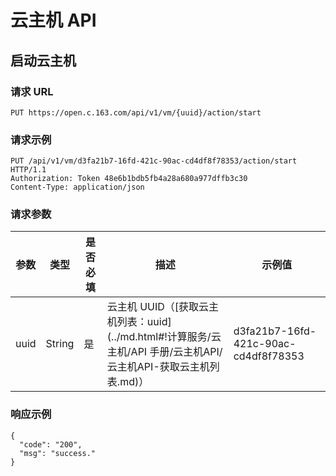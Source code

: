 # 云主机 API

## 启动云主机

### 请求 URL

    PUT https://open.c.163.com/api/v1/vm/{uuid}/action/start

### 请求示例
    PUT /api/v1/vm/d3fa21b7-16fd-421c-90ac-cd4df8f78353/action/start HTTP/1.1
    Authorization: Token 48e6b1bdb5fb4a28a680a977dffb3c30
    Content-Type: application/json

### 请求参数

| 参数 |  类型  | 是否必填 |                                                        描述                                                       |                示例值                |
|------|--------|----------|-------------------------------------------------------------------------------------------------------------------|--------------------------------------|
| uuid | String | 是       | 云主机 UUID（[获取云主机列表：uuid](../md.html#!计算服务/云主机/API 手册/云主机API/云主机API-获取云主机列表.md)） | d3fa21b7-16fd-421c-90ac-cd4df8f78353 |

### 响应示例

```
{
  "code": "200",
  "msg": "success."
}
```

